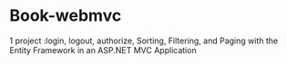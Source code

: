 # Book-webmvc
1 project :login, logout, authorize, Sorting, Filtering, and Paging with the Entity Framework in an ASP.NET MVC Application
